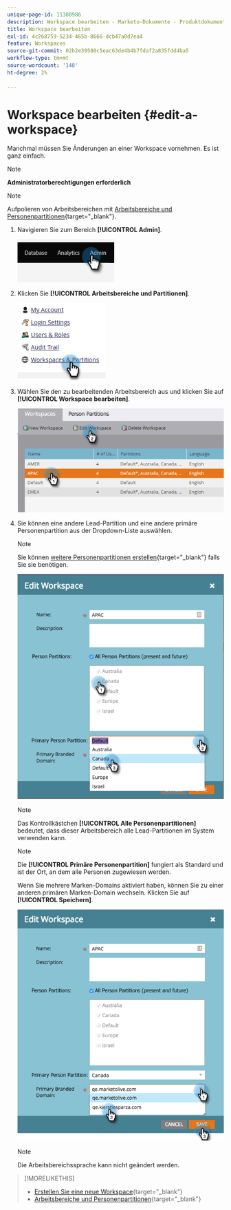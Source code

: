 ```yaml
---
unique-page-id: 11380986
description: Workspace bearbeiten - Marketo-Dokumente - Produktdokumentation
title: Workspace bearbeiten
exl-id: 4c268759-5234-465b-8666-dcb47a0d7ea4
feature: Workspaces
source-git-commit: 02b2e39580c5eac63de4b4b7fdaf2a835fdd4ba5
workflow-type: tm+mt
source-wordcount: '148'
ht-degree: 2%

---
```


# Workspace bearbeiten {#edit-a-workspace}

Manchmal müssen Sie Änderungen an einer Workspace vornehmen. Es ist ganz einfach.

>[!NOTE]
>
>**Administratorberechtigungen erforderlich**

>[!NOTE]
>
>Aufpolieren von Arbeitsbereichen mit [Arbeitsbereiche und Personenpartitionen](/help/marketo/product-docs/administration/workspaces-and-person-partitions/understanding-workspaces-and-person-partitions.md){target="_blank"}.

1. Navigieren Sie zum Bereich **[!UICONTROL Admin]**.

   ![](assets/edit-a-workspace-1.png)

1. Klicken Sie **[!UICONTROL Arbeitsbereiche und Partitionen]**.

   ![](assets/edit-a-workspace-2.png)

1. Wählen Sie den zu bearbeitenden Arbeitsbereich aus und klicken Sie auf **[!UICONTROL Workspace bearbeiten]**.

   ![](assets/edit-a-workspace-3.png)

1. Sie können eine andere Lead-Partition und eine andere primäre Personenpartition aus der Dropdown-Liste auswählen.

   >[!NOTE]
   >
   >Sie können [weitere Personenpartitionen erstellen](/help/marketo/product-docs/administration/workspaces-and-person-partitions/create-a-person-partition.md){target="_blank"} falls Sie sie benötigen.

   ![](assets/edit-a-workspace-4.png)

   >[!NOTE]
   >
   >Das Kontrollkästchen **[!UICONTROL Alle Personenpartitionen]** bedeutet, dass dieser Arbeitsbereich alle Lead-Partitionen im System verwenden kann.

   >[!NOTE]
   >
   >Die **[!UICONTROL Primäre Personenpartition]** fungiert als Standard und ist der Ort, an dem alle Personen zugewiesen werden.

   Wenn Sie mehrere Marken-Domains aktiviert haben, können Sie zu einer anderen primären Marken-Domain wechseln. Klicken Sie auf **[!UICONTROL Speichern]**.

   ![](assets/edit-a-workspace-5.png)

   >[!NOTE]
   >
   >Die Arbeitsbereichssprache kann nicht geändert werden.

>[!MORELIKETHIS]
>
>* [Erstellen Sie eine neue Workspace](/help/marketo/product-docs/administration/workspaces-and-person-partitions/create-a-new-workspace.md){target="_blank"}
>* [Arbeitsbereiche und Personenpartitionen](/help/marketo/product-docs/administration/workspaces-and-person-partitions/understanding-workspaces-and-person-partitions.md){target="_blank"}
